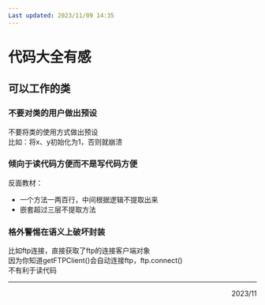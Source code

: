 ```yaml
---
Last updated: 2023/11/09 14:35
---
```

# 代码大全有感
<a name="SrZbz"></a>
## 可以工作的类
<a name="jGKMH"></a>
### 不要对类的用户做出预设
不要将类的使用方式做出预设<br />比如：将x、y初始化为1，否则就崩溃
<a name="lwnK2"></a>
### 倾向于读代码方便而不是写代码方便
反面教材：

- 一个方法一两百行，中间根据逻辑不提取出来
- 嵌套超过三层不提取方法
<a name="wWRIZ"></a>
### 格外警惕在语义上破坏封装
比如ftp连接，直接获取了ftp的连接客户端对象<br />因为你知道getFTPClient()会自动连接ftp，ftp.connect()<br />不有利于读代码

---

<div align="right">2023/11</div>
